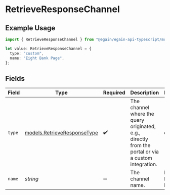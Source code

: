 # RetrieveResponseChannel

## Example Usage

```typescript
import { RetrieveResponseChannel } from "@egain/egain-api-typescript/models";

let value: RetrieveResponseChannel = {
  type: "custom",
  name: "Eight Bank Page",
};
```

## Fields

| Field                                                                                               | Type                                                                                                | Required                                                                                            | Description                                                                                         | Example                                                                                             |
| --------------------------------------------------------------------------------------------------- | --------------------------------------------------------------------------------------------------- | --------------------------------------------------------------------------------------------------- | --------------------------------------------------------------------------------------------------- | --------------------------------------------------------------------------------------------------- |
| `type`                                                                                              | [models.RetrieveResponseType](../models/retrieveresponsetype.md)                                    | :heavy_check_mark:                                                                                  | The channel where the query originated, e.g., directly from the portal or via a custom integration. | custom                                                                                              |
| `name`                                                                                              | *string*                                                                                            | :heavy_minus_sign:                                                                                  | The channel name.                                                                                   | Eight Bank Page                                                                                     |